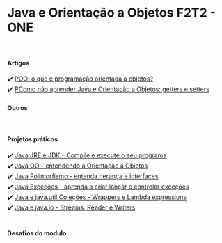 <h1>Java e Orientação a Objetos F2T2 - ONE</h1>
<br>
<h4>Artigos</h4>
✔️ <a href="https://www.alura.com.br/artigos/poo-programacao-orientada-a-objetos">POO: o que é programação orientada a objetos?</a>
<br>
✔️ <a href="https://www.alura.com.br/artigos/nao-aprender-oo-getters-e-setters">PComo não aprender Java e Orientação a Objetos: getters e setters</a>
<br>
<h4>Outros</h4>
<br>
<h4>Projetos práticos</h4>
✔️ <a href="./Java JRE e JDK - Compile e execute o seu programa" >Java JRE e JDK - Compile e execute o seu programa</a>
<br>
✔️ <a href="./Java OO - entendendo a Orientação a Objetos" >Java OO - entendendo a Orientação a Objetos</a>
<br>
✔️ <a href="./Java Polimorfismo - entenda herança e interfaces" >Java Polimorfismo - entenda herança e interfaces</a>
<br>
✔️ <a href="./Java Exceções - aprenda a criar lançar e controlar exceções" >Java Exceções - aprenda a criar lançar e controlar exceções</a>
<br>
✔️ <a href="./Java e java.util Coleções - Wrappers e Lambda expressions" >Java e java.util Coleções - Wrappers e Lambda expressions</a>
<br>
✔️ <a href="./Java e java.io - Streams, Reader e Writers" >Java e java.io - Streams, Reader e Writers</a>
<br>
<br>
<h4>Desafios do modulo</h4>
</a>
